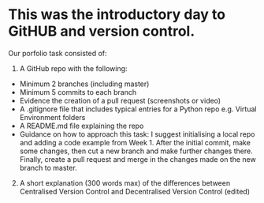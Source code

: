 # This was the introductory day to GitHUB and version control.
Our porfolio task consisted of:

1. A GitHub repo with the following:
- Minimum 2 branches (including master)
- Minimum 5 commits to each branch
- Evidence the creation of a pull request (screenshots or video)
- A .gitignore file that includes typical entries for a Python repo e.g. Virtual Environment folders
- A README.md file explaining the repo
- Guidance on how to approach this task: I suggest initialising a local repo and adding a code example from Week 1. After the initial commit, make some changes, then cut a new branch and make further changes there. Finally, create a pull request and merge in the changes made on the new branch to master.

2. A short explanation (300 words max) of the differences between Centralised Version Control and Decentralised Version Control (edited) 
